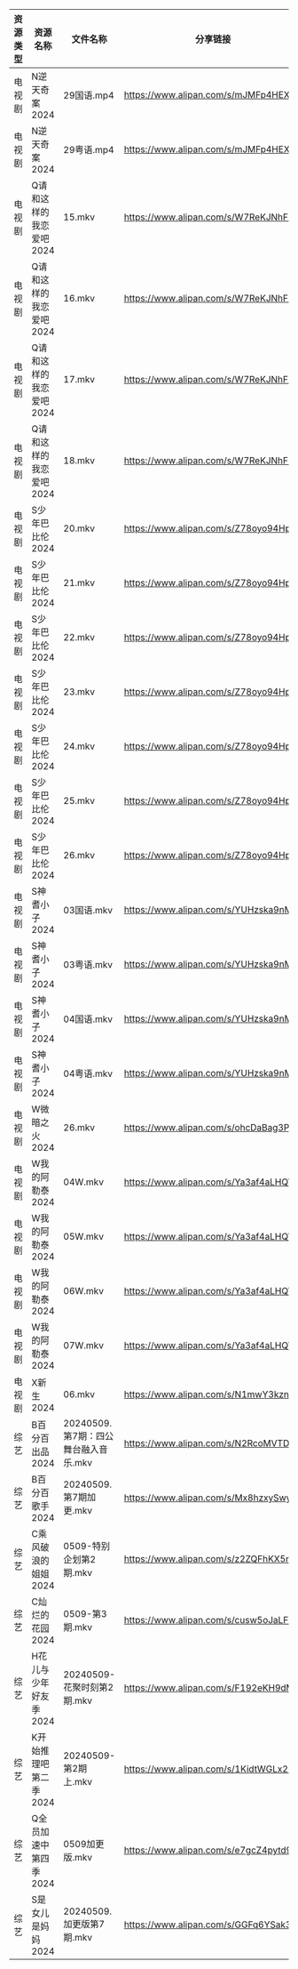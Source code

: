 | 资源类型 | 资源名称           | 文件名称                      | 分享链接                                 | 更新时间                |
| ---- | -------------- | ------------------------- | ------------------------------------ | ------------------- |
| 电视剧  | N逆天奇案2024      | 29国语.mp4                  | https://www.alipan.com/s/mJMFp4HEXy4 | 2024-05-09 22:09:27 |
| 电视剧  | N逆天奇案2024      | 29粤语.mp4                  | https://www.alipan.com/s/mJMFp4HEXy4 | 2024-05-09 22:09:27 |
| 电视剧  | Q请和这样的我恋爱吧2024 | 15.mkv                    | https://www.alipan.com/s/W7ReKJNhFKS | 2024-05-09 09:16:05 |
| 电视剧  | Q请和这样的我恋爱吧2024 | 16.mkv                    | https://www.alipan.com/s/W7ReKJNhFKS | 2024-05-09 09:16:05 |
| 电视剧  | Q请和这样的我恋爱吧2024 | 17.mkv                    | https://www.alipan.com/s/W7ReKJNhFKS | 2024-05-09 20:06:55 |
| 电视剧  | Q请和这样的我恋爱吧2024 | 18.mkv                    | https://www.alipan.com/s/W7ReKJNhFKS | 2024-05-09 20:06:54 |
| 电视剧  | S少年巴比伦2024     | 20.mkv                    | https://www.alipan.com/s/Z78oyo94HpR | 2024-05-09 20:07:05 |
| 电视剧  | S少年巴比伦2024     | 21.mkv                    | https://www.alipan.com/s/Z78oyo94HpR | 2024-05-09 20:07:05 |
| 电视剧  | S少年巴比伦2024     | 22.mkv                    | https://www.alipan.com/s/Z78oyo94HpR | 2024-05-09 20:07:05 |
| 电视剧  | S少年巴比伦2024     | 23.mkv                    | https://www.alipan.com/s/Z78oyo94HpR | 2024-05-09 20:07:04 |
| 电视剧  | S少年巴比伦2024     | 24.mkv                    | https://www.alipan.com/s/Z78oyo94HpR | 2024-05-09 20:07:04 |
| 电视剧  | S少年巴比伦2024     | 25.mkv                    | https://www.alipan.com/s/Z78oyo94HpR | 2024-05-09 20:07:04 |
| 电视剧  | S少年巴比伦2024     | 26.mkv                    | https://www.alipan.com/s/Z78oyo94HpR | 2024-05-09 20:07:03 |
| 电视剧  | S神耆小子2024      | 03国语.mkv                  | https://www.alipan.com/s/YUHzska9nMA | 2024-05-09 09:16:08 |
| 电视剧  | S神耆小子2024      | 03粤语.mkv                  | https://www.alipan.com/s/YUHzska9nMA | 2024-05-09 09:16:08 |
| 电视剧  | S神耆小子2024      | 04国语.mkv                  | https://www.alipan.com/s/YUHzska9nMA | 2024-05-09 22:10:09 |
| 电视剧  | S神耆小子2024      | 04粤语.mkv                  | https://www.alipan.com/s/YUHzska9nMA | 2024-05-09 22:10:09 |
| 电视剧  | W微暗之火2024      | 26.mkv                    | https://www.alipan.com/s/ohcDaBag3PW | 2024-05-09 20:07:35 |
| 电视剧  | W我的阿勒泰2024     | 04W.mkv                   | https://www.alipan.com/s/Ya3af4aLHQV | 2024-05-09 09:16:12 |
| 电视剧  | W我的阿勒泰2024     | 05W.mkv                   | https://www.alipan.com/s/Ya3af4aLHQV | 2024-05-09 09:16:11 |
| 电视剧  | W我的阿勒泰2024     | 06W.mkv                   | https://www.alipan.com/s/Ya3af4aLHQV | 2024-05-09 22:10:41 |
| 电视剧  | W我的阿勒泰2024     | 07W.mkv                   | https://www.alipan.com/s/Ya3af4aLHQV | 2024-05-09 22:10:41 |
| 电视剧  | X新生2024        | 06.mkv                    | https://www.alipan.com/s/N1mwY3kznmo | 2024-05-09 16:07:15 |
| 综艺   | B百分百出品2024     | 20240509.第7期：四公舞台融入音乐.mkv | https://www.alipan.com/s/N2RcoMVTDZC | 2024-05-09 16:07:38 |
| 综艺   | B百分百歌手2024     | 20240509.第7期加更.mkv        | https://www.alipan.com/s/Mx8hzxySwye | 2024-05-09 16:07:41 |
| 综艺   | C乘风破浪的姐姐2024   | 0509-特别企划第2期.mkv          | https://www.alipan.com/s/z2ZQFhKX5nR | 2024-05-09 16:07:45 |
| 综艺   | C灿烂的花园2024     | 0509-第3期.mkv              | https://www.alipan.com/s/cusw5oJaLFV | 2024-05-09 20:08:29 |
| 综艺   | H花儿与少年好友季2024  | 20240509-花聚时刻第2期.mkv      | https://www.alipan.com/s/F192eKH9dMy | 2024-05-09 16:08:06 |
| 综艺   | K开始推理吧第二季2024  | 20240509-第2期上.mkv         | https://www.alipan.com/s/1KidtWGLx2b | 2024-05-09 20:08:52 |
| 综艺   | Q全员加速中第四季2024  | 0509加更版.mkv               | https://www.alipan.com/s/e7gcZ4pytd9 | 2024-05-09 16:08:26 |
| 综艺   | S是女儿是妈妈2024    | 20240509.加更版第7期.mkv       | https://www.alipan.com/s/GGFq6YSak3R | 2024-05-09 16:08:33 |
